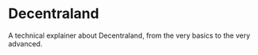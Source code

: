 # Decentraland

A technical explainer about Decentraland, from the very basics to the very advanced.

